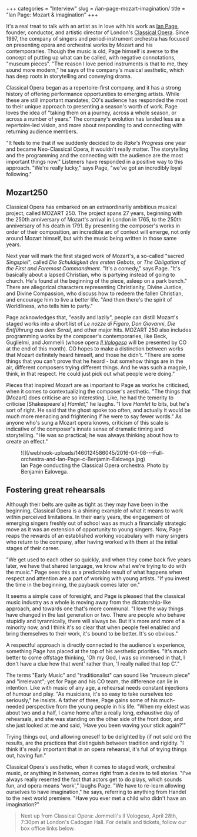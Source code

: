 +++
categories = "Interview"
slug = /ian-page-mozart-imagination/
title = "Ian Page: Mozart &amp; imagination"
+++

It's a real treat to talk with an artist as in love with his work as [Ian Page](/scene/people/ian-page/), founder, conductor, and artistic director of London's [Classical Opera](/scene/companies/classical-opera/). Since 1997, the company of singers and period-instrument orchestra has focused on presenting opera and orchestral works by Mozart and his contemporaries. Though the music is old, Page himself is averse to the concept of putting up what can be called, with negative connotations, "museum pieces". "The reason I love period instruments is that to me, they sound more modern," he says of the company's musical aesthetic, which has deep roots in storytelling and conveying drama.

Classical Opera began as a repertoire-first company, and it has a strong history of offering performance opportunities to emerging artists. While these are still important mandates, CO's audience has responded the most to their unique approach to presenting a season's worth of work. Page loves the idea of "taking them on a journey, across a whole season, or across a number of years." The company's evolution has landed less as a repertoire-led vision, and more about responding to and connecting with returning audience members. 

"It feels to me that if we suddenly decided to do *Rake's Progress* one year and became Neo-Classical Opera, it wouldn't really matter. The storytelling and the programming and the connecting with the audience are the most important things now." Listeners have responded in a positive way to this approach. "We're really lucky," says Page, "we've got an incredibly loyal following." 

## Mozart250

Classical Opera has embarked on an extraordinarily ambitious musical project, called MOZART 250. The project spans 27 years, beginning with the 250th anniversary of Mozart's arrival in London in 1765, to the 250th anniversary of his death in 1791. By presenting the composer's works in order of their composition, an incredible arc of context will emerge, not only around Mozart himself, but with the music being written in those same years.

Next year will mark the first staged work of Mozart's, a so-called "sacred *Singspiel*", called *Die Schuldigkeit des ersten Gebots*, or *The Obligation of the First and Foremost Commandment*. "It's a comedy," says Page. "It's basically about a lapsed Christian, who is partying instead of going to church. He's found at the beginning of the piece, asleep on a park bench." There are allegorical characters representing Christianity, Divine Justice, and Divine Compassion, who discuss how to redeem the fallen Christian, and encourage him to live a better life. "And then there's the spirit of Worldliness, who tells him to party."

Page acknowledges that, "easily and lazily", people can distill Mozart's staged works into a short list of *Le nozze di Figaro*, *Don Giovanni*, *Die Entführung aus dem Serail*, and other major hits. MOZART 250 also includes programming works by the composer's contemporaries, like Beck, Guglielmi, and Jommelli (whose opera [*Il Vologeso*](http://www.classicalopera.co.uk/performances/jommelli-il-vologeso/) will be presented by CO at the end of this month). CO hopes to make a distinction between works that Mozart definitely heard himself, and those he didn't. "There are some things that you can't prove that he heard - but somehow things are in the air, different composers trying different things. And he was such a magpie, I think, in that respect. He could just pick out what people were doing."

Pieces that inspired Mozart are as important to Page as works he criticised, when it comes to contextualizing the composer's aesthetic. "The things that [Mozart] does criticise are so interesting. Like, he had the temerity to criticise [Shakespeare's] *Hamlet*," he laughs. "I love *Hamlet* to bits, but he's sort of right. He said that the ghost spoke too often, and actually it would be much more menacing and frightening if he were to say fewer words." As anyone who's sung a Mozart opera knows, criticism of this scale is indicative of the composer's innate sense of dramatic timing and storytelling. "He was so practical; he was always thinking about how to create an effect."

<figure data-type="image">
![](/webhook-uploads/1460124586045/2016-04-08---Full-orchestra-and-Ian-Page-c-Benjamin-Ealovega.jpg)<figcaption>Ian Page conducting the Classical Opera orchestra. Photo by Benjamin Ealovega.</figcaption>
</figure>

## Fostering great rehearsals

Although their belts are quite as tight as they may have been in the beginning, Classical Opera is a shining example of what it means to work within perceived limitations. In their early years, the engagement of emerging singers freshly out of school was as much a financially strategic move as it was an extension of opportunity to young singers. Now, Page reaps the rewards of an established working vocabulary with many singers who return to the company, after having worked with them at the initial stages of their career.

"We get used to each other so quickly, and when they come back five years later, we have that shared language, we know what we're trying to do with the music." Page sees this as a predictable result of what happens when respect and attention are a part of working with young artists. "If you invest the time in the beginning, the payback comes later on."

It seems a simple case of foresight, and Page is pleased that the classical music industry as a whole is moving away from the dictatorship-like approach, and towards one that's more communal. "I love the way things have changed in the last generation or two. There are people who behave stupidly and tyrannically, there will always be. But it's more and more of a minority now, and I think it's so clear that when people feel enabled and bring themselves to their work, it's bound to be better. It's so obvious."

A respectful approach is directly connected to the audience's experience, something Page has placed at the top of his aesthetic priorities. "It's much better to come offstage thinking, 'Oh my God, I was so immersed in that, I don't have a clue how that went' rather than, 'I really nailed that top C'."

The terms "Early Music" and "traditionalist" can sound like "museum piece" and "irrelevant"; yet for Page and his CO team, the difference can lie in intention. Like with music of any age, a rehearsal needs constant injections of humour and play. "As musicians, it's so easy to take ourselves too seriously," he insists. A father of three, Page gains some of his much-needed perspective from the young people in his life. "When my eldest was about two and a half, I came home after a really long, exhaustive day of rehearsals, and she was standing on the other side of the front door, and she just looked at me and said, 'Have you been waving your stick again?'"

Trying things out, and allowing oneself to be delighted by (if not sold on) the results, are the practices that distinguish between tradition and rigidity. "I think it's really important that in an opera rehearsal, it's full of trying things out, having fun." 

Classical Opera's aesthetic, when it comes to staged work, orchestral music, or anything in between, comes right from a desire to tell stories. "I've always really resented the fact that actors get to do plays, which sounds fun, and opera means 'work'," laughs Page. "We have to re-learn allowing ourselves to have imagination," he says, referring to anything from Handel to the next world premiere. "Have you ever met a child who didn't have an imagination?"

>Next up from Classical Opera: Jommelli's Il Vologeso, April 28th, 7:30pm at London's Cadogan Hall. For details and tickets, follow our box office links below.
